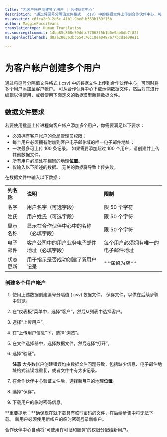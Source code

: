 ```yaml
---
title: "为客户帐户创建多个用户 | 合作伙伴中心"
description: "通过将逗号分隔值文件格式 (.csv) 中的数据文件上传到合作伙伴中心，可同时将多个用户添加至客户帐户。"
ms.assetid: c6fca2c0-2e6c-41b1-9be8-b363b139f15b
author: MaggiePucciEvans
translationtype: Human Translation
ms.sourcegitcommit: 14ba85c868e59dd1c77063f5b1b0e9ab8db7f82f
ms.openlocfilehash: d8aa280363bc654170c10ea0497a77bcd1e09e11

---
```


# 为客户帐户创建多个用户


通过将逗号分隔值文件格式 (.csv) 中的数据文件上传到合作伙伴中心，可同时将多个用户添加至客户帐户。 可从合作伙伴中心下载示例数据文件，然后对其进行编辑以供使用，或者使用下面定义的数据模型新建数据文件。

## <a href="" id="creatingtheimportcsvfile"></a>数据文件要求


若要使用批量上传进程向客户帐户添加多个用户，你需要满足以下要求：

-   必须拥有客户帐户的全局管理员权限；
-   每个用户必须拥有附加到客户电子邮件域的唯一电子邮件地址；
-   一次最多可上传 100 条记录。 如果需要添加超过 100 个用户，请创建并上传其他数据文件。
-   所有用户必须处在相同的地理**位置**。
-   仅输入以下所述的数据。 无关的数据将导致上传失败。

在数据文件中输入以下数据：

|                 |                                                                              |                                            |
|-----------------|------------------------------------------------------------------------------|--------------------------------------------|
| **列名称** | **说明**                                                              | **限制**                             |
| 名字      | 用户名字（可选字段）                                           | 限 50 个字符                         |
| 姓氏       | 用户姓氏（可选字段）                                            | 限 50 个字符                         |
| 显示名称    | 显示在合作伙伴中心中的名称（必填字段）                            | 限 50 个字符                         |
| 电子邮件           | 客户公司中的用户业务电子邮件地址（必填字段）           | 每个用户必须拥有唯一的电子邮件地址 |
| 状态更新   | 用于指示是否成功创建了新用户记录 | \*\*保留为空\*\*                        |

 

### <a href="" id="createmultipleuseraccounts"></a>创建多个用户帐户

<a href="" id="creatingtheaccounts"></a>
1.  使用上述数据创建逗号分隔值 (.csv) 数据文件。 保存文件，以供在后续步骤中浏览。
2.  在“仪表板”菜单中，选择“客户”，然后从列表中选择客户。
3.  选择“上传用户”。
4.  在“上传用户信息”下，选择“浏览”。
5.  在文件选择器中，选择数据文件，然后选择“打开”。
6.  选择“验证”。

    **注意** 大多数帐户创建错误均由数据文件问题导致，包括缺少信息、电子邮件地址格式错误或重复，或者文件中有太多记录。

     

7.  在合作伙伴中心验证文件后，选择新用户的地理**位置**。
8.  选择“保存”。
9.  下载用户的临时密码信息。

**重要提示：**确保现在就下载具有临时密码的文件，在后续步骤中将无法下载。 新用户必须使用新帐户的临时密码登录新帐户。

合作伙伴中心自动将“可使用许可证和服务”的权限分配给新用户。

 

 






<!--HONumber=Nov16_HO3-->


